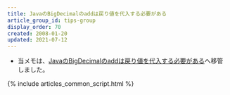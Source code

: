 ```yaml
---
title: JavaのBigDecimalのaddは戻り値を代入する必要がある
article_group_id: tips-group
display_order: 70
created: 2008-01-20
updated: 2021-07-12
---
```

- 当メモは、[JavaのBigDecimalのaddは戻り値を代入する必要がある](https://thinktwice.tech/it/java/bigdecimals_add_in_java_needs_to_be_assigned_a_return_value/)へ移管しました。

{% include articles_common_script.html %}
